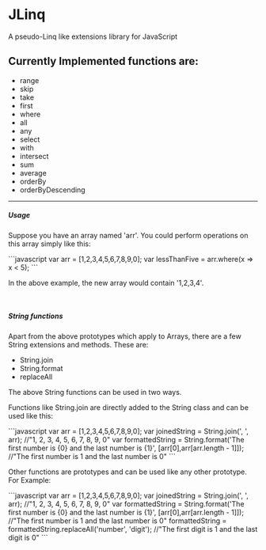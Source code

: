 # JLinq
A pseudo-Linq like extensions library for JavaScript

## Currently Implemented functions are:

<ul>
  <li>range</li>
  <li>skip</li>
  <li>take</li>
  <li>first</li>
  <li>where</li>
  <li>all</li>
  <li>any</li>
  <li>select</li>
  <li>with</li>
  <li>intersect</li>
  <li>sum</li>
  <li>average</li>
  <li>orderBy</li>
  <li>orderByDescending</li>
</ul>

<hr/>
<h5>Usage</h5>
<p>Suppose you have an array named 'arr'. You could perform operations on this array simply like this:</p>
```javascript
  var arr = [1,2,3,4,5,6,7,8,9,0];
  var lessThanFive = arr.where(x => x < 5);
```
<p>In the above example, the new array would contain '1,2,3,4'.</p>
<br/>
<h5>String functions</h5>
<p>Apart from the above prototypes which apply to Arrays, there are a few String extensions and methods. These are:
  
<ul>
  <li>String.join</li>
  <li>String.format</i>
  <li>replaceAll</li>
</ul>

<p>The above String functions can be used in two ways.</p>
<p>Functions like String.join are directly added to the String class and can be used like this:</p>
```javascript
  var arr = [1,2,3,4,5,6,7,8,9,0];
  var joinedString = String.join(', ', arr); 
    //"1, 2, 3, 4, 5, 6, 7, 8, 9, 0"
  var formattedString = String.format('The first number is {0} and the last number is {1}', [arr[0],arr[arr.length - 1]]);
    //"The first number is 1 and the last number is 0"
```

<p>Other functions are prototypes and can be used like any other prototype. For Example:</p>
```javascript
  var arr = [1,2,3,4,5,6,7,8,9,0];
  var joinedString = String.join(', ', arr); 
    //"1, 2, 3, 4, 5, 6, 7, 8, 9, 0"
  var formattedString = String.format('The first number is {0} and the last number is {1}', [arr[0],arr[arr.length - 1]]);
    //"The first number is 1 and the last number is 0"
  formattedString = formattedString.replaceAll('number', 'digit');
    //"The first digit is 1 and the last digit is 0"
```
